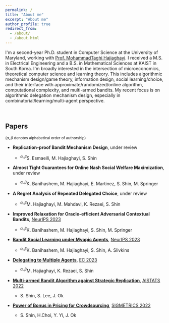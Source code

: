 ```yaml
---
permalink: /
title: "About me"
excerpt: "About me"
author_profile: true
redirect_from: 
  - /about/
  - /about.html
---
```


<!-- Google tag (gtag.js) -->
<script async src="https://www.googletagmanager.com/gtag/js?id=G-NL62WLXFDE"></script>
<script>
  window.dataLayer = window.dataLayer || [];
  function gtag(){dataLayer.push(arguments);}
  gtag('js', new Date());

  gtag('config', 'G-NL62WLXFDE');
</script>



I'm a second-year Ph.D. student in Computer Science at the University of Maryland, working with [Prof. MohammadTaghi Hajiaghayi](http://www.cs.umd.edu/~hajiagha/).
I received a M.S. in Electrical Engineering and a B.S. in Mathematical Sciences at KAIST in South Korea.
I'm broadly interested in the intersection of microeconomics, theoretical computer science and learning theory.
This includes algorithmic mechanism design/game theory, information design, social learning/choice, and their interface with approximate/randomized/online algorithm, computational complexity, and multi-armed bandits.
My recent focus is on algorithmic delegation mechanism design, especially in combinatorial/learning/multi-agent perspective.

&nbsp;
&nbsp;
## Papers


<sup>($\alpha,\beta$ denotes alphabetical order of authorship)</sup>
* **Replication-proof Bandit Mechanism Design**, under review
	* <sup>$\alpha,\beta$</sup>S. Esmaeili, M. Hajiaghayi, S. Shin

* **Almost Tight Guarantees for Online Nash Social Welfare Maximization**, under review
	* <sup>$\alpha,\beta$</sup>K. Banihashem, M. Hajiaghayi, E. Martinez, S. Shin, M. Springer

* **A Regret Analysis of Repeated Delegated Choice**, under review
	* <sup>$\alpha,\beta$</sup>M. Hajiaghayi, M. Mahdavi, K. Rezaei, S. Shin
	
* **Improved Relaxation for Oracle-efficient Adversarial Contextual Bandits**, [NeurIPS 2023](https://nips.cc/)
	* <sup>$\alpha,\beta$</sup>K. Banihashem, M. Hajiaghayi, S. Shin, M. Springer

* [**Bandit Social Learning under Myopic Agents**](https://arxiv.org/pdf/2302.07425.pdf), [NeurIPS 2023](https://nips.cc/)
	* <sup>$\alpha,\beta$</sup>K. Banihashem, M. Hajiaghayi, S. Shin, A. Slivkins

* [**Delegating to Multiple Agents**](https://arxiv.org/pdf/2305.03203.pdf), [EC 2023](https://ec23.sigecom.org/)
	* <sup>$\alpha,\beta$</sup>M. Hajiaghayi, K. Rezaei, S. Shin

* [**Multi-armed Bandit Algorithm against Strategic Replication**](https://proceedings.mlr.press/v151/shin22a/shin22a.pdf), [AISTATS 2022](http://aistats.org/aistats2022/)
	* S. Shin, S. Lee, J. Ok

* [**Power of Bonus in Pricing for Crowdsourcing**](https://yung-web.github.io/home/Publication/Conference/PowerofBonus_Sigmetrics_2022.pdf), [SIGMETRICS 2022](https://www.sigmetrics.org/sigmetrics2022/)
	* S. Shin, H.Choi, Y. Yi, J. Ok

